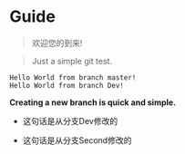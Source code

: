 # Guide
> 欢迎您的到来!

> Just a simple git test.

	Hello World from branch master!
	Hello World from branch Dev!

**Creating a new branch is quick and simple.**

* 这句话是从分支Dev修改的

* 这句话是从分支Second修改的
